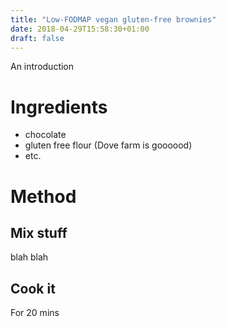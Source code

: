 ```yaml
---
title: "Low-FODMAP vegan gluten-free brownies"
date: 2018-04-29T15:58:30+01:00
draft: false
---
```


An introduction

# Ingredients
- chocolate
- gluten free flour (Dove farm is goooood)
- etc.


# Method

## Mix stuff

blah blah

## Cook it

For 20 mins


